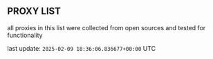 ## PROXY LIST

all proxies in this list were collected from open sources and tested for functionality

last update: `2025-02-09 18:36:06.836677+00:00` UTC